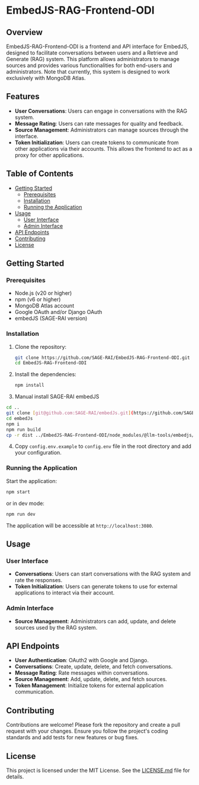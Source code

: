 # EmbedJS-RAG-Frontend-ODI

## Overview

EmbedJS-RAG-Frontend-ODI is a frontend and API interface for EmbedJS, designed to facilitate conversations between users and a Retrieve and Generate (RAG) system. This platform allows administrators to manage sources and provides various functionalities for both end-users and administrators. Note that currently, this system is designed to work exclusively with MongoDB Atlas.

## Features

- **User Conversations**: Users can engage in conversations with the RAG system.
- **Message Rating**: Users can rate messages for quality and feedback.
- **Source Management**: Administrators can manage sources through the interface.
- **Token Initialization**: Users can create tokens to communicate from other applications via their accounts. This allows the frontend to act as a proxy for other applications.

## Table of Contents

- [Getting Started](#getting-started)
  - [Prerequisites](#prerequisites)
  - [Installation](#installation)
  - [Running the Application](#running-the-application)
- [Usage](#usage)
  - [User Interface](#user-interface)
  - [Admin Interface](#admin-interface)
- [API Endpoints](#api-endpoints)
- [Contributing](#contributing)
- [License](#license)

## Getting Started

### Prerequisites

- Node.js (v20 or higher)
- npm (v6 or higher)
- MongoDB Atlas account
- Google OAuth and/or Django OAuth
- embedJS (SAGE-RAI version)

### Installation

1. Clone the repository:
   ```bash
   git clone https://github.com/SAGE-RAI/EmbedJS-RAG-Frontend-ODI.git
   cd EmbedJS-RAG-Frontend-ODI
   ```

2. Install the dependencies:
   ```bash
   npm install
   ```

3. Manual install SAGE-RAI embedJS
  ```bash
  cd ..
  git clone [git@github.com:SAGE-RAI/embedJs.git](https://github.com/SAGE-RAI/embedJs.git)
  cd embedJs
  npm i
  npm run build
  cp -r dist ../EmbedJS-RAG-Frontend-ODI/node_modules/@llm-tools/embedjs/
  ```

4. Copy `config.env.example` to `config.env` file in the root directory and add your configuration.

### Running the Application

Start the application:
```bash
npm start
```

or in dev mode:
```bash
npm run dev
```

The application will be accessible at `http://localhost:3080`.

## Usage

### User Interface

- **Conversations**: Users can start conversations with the RAG system and rate the responses.
- **Token Initialization**: Users can generate tokens to use for external applications to interact via their account.

### Admin Interface

- **Source Management**: Administrators can add, update, and delete sources used by the RAG system.

## API Endpoints

- **User Authentication**: OAuth2 with Google and Django.
- **Conversations**: Create, update, delete, and fetch conversations.
- **Message Rating**: Rate messages within conversations.
- **Source Management**: Add, update, delete, and fetch sources.
- **Token Management**: Initialize tokens for external application communication.

## Contributing

Contributions are welcome! Please fork the repository and create a pull request with your changes. Ensure you follow the project's coding standards and add tests for new features or bug fixes.

## License

This project is licensed under the MIT License. See the [LICENSE.md](LICENSE.md) file for details.
